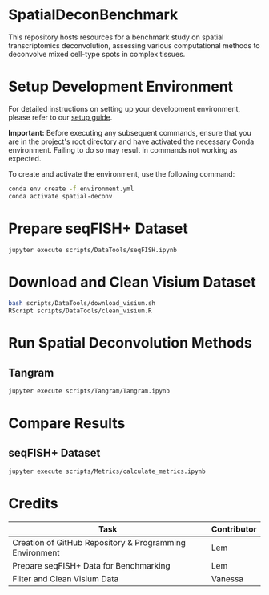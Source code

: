 # SpatialDeconBenchmark

This repository hosts resources for a benchmark study on spatial transcriptomics deconvolution, assessing various computational methods to deconvolve mixed cell-type spots in complex tissues.

# Setup Development Environment

For detailed instructions on setting up your development environment, please refer to
our [setup guide](docs/setup-development-environment.md).

**Important:** Before executing any subsequent commands, ensure that you are in the project's root directory and have
activated the necessary Conda environment. Failing to do so may result in commands not working as expected.

To create and activate the environment, use the following command:

```bash
conda env create -f environment.yml
conda activate spatial-deconv
```

# Prepare seqFISH+ Dataset

```bash
jupyter execute scripts/DataTools/seqFISH.ipynb
```

# Download and Clean Visium Dataset

```bash
bash scripts/DataTools/download_visium.sh
RScript scripts/DataTools/clean_visium.R
```

# Run Spatial Deconvolution Methods

## Tangram
```bash
jupyter execute scripts/Tangram/Tangram.ipynb
```

# Compare Results

## seqFISH+ Dataset

```bash
jupyter execute scripts/Metrics/calculate_metrics.ipynb
```

# Credits

| Task                                                    | Contributor |
|---------------------------------------------------------|-------------|
| Creation of GitHub Repository & Programming Environment | Lem         |
| Prepare seqFISH+ Data for Benchmarking                  | Lem         |
| Filter and Clean Visium Data                            | Vanessa     |